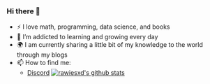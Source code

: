 ### Hi there 👋

- :zap: I love math, programming, data science, and books
- 🌱 I’m addicted to learning and growing every day
- :earth_africa: I am currently sharing a little bit of my knowledge to the world through my blogs
- 📫 How to find me: 
  - [Discord](https://discord.gg/CYuxDnXrZM)
[![rawiesxd's github stats](https://github-readme-stats.vercel.app/api?username=rawiesxd&count_private=true&show_icons=true&theme=radical&hide_rank=false)](https://github.com/anuraghazra/github-readme-stats)

